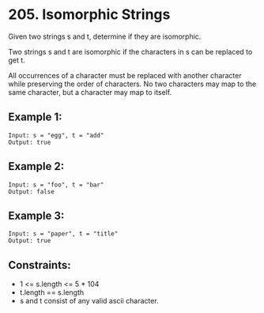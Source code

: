# 205. Isomorphic Strings

Given two strings s and t, determine if they are isomorphic.

Two strings s and t are isomorphic if the characters in s can be replaced to get t.

All occurrences of a character must be replaced with another character while preserving the order of characters. No two characters may map to the same character, but a character may map to itself.



## Example 1:
```
Input: s = "egg", t = "add"
Output: true
```
## Example 2:
```
Input: s = "foo", t = "bar"
Output: false
```
## Example 3:
```
Input: s = "paper", t = "title"
Output: true
```

## Constraints:

- 1 <= s.length <= 5 * 104
- t.length == s.length
- s and t consist of any valid ascii character.